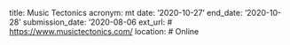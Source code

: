 title: Music Tectonics 
acronym: mt
date: ‘2020-10-27’
end_date: ‘2020-10-28’
submission_date: ‘2020-08-06
ext_url: # https://www.musictectonics.com/
location: # Online
